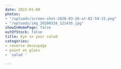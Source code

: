 ```yaml
---
date: 2022-01-09
photos:
- "/uploads/screen-shot-2020-03-26-at-02-59-15.png"
- "/uploads/img_20200316_121435.jpg"
showInHomePage: false
outOfStock: false
title: Eye in your salad
categories:
- reverse decoupage
- paint on glass
- 'salad '

---
```

